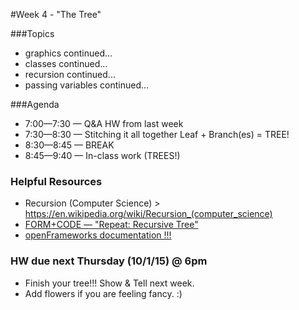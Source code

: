 #Week 4 - "The Tree"

###Topics

* graphics continued...
* classes continued...
* recursion continued...
* passing variables continued...

###Agenda

* 7:00—7:30 — Q&A HW from last week
* 7:30—8:30 — Stitching it all together Leaf + Branch(es) = TREE!
* 8:30—8:45 — BREAK
* 8:45—9:40 — In-class work (TREES!)


### Helpful Resources
* Recursion (Computer Science) > https://en.wikipedia.org/wiki/Recursion_(computer_science)
* [FORM+CODE — "Repeat: Recursive Tree"](http://formandcode.com/code-examples/repeat-recursive-tree)
* [openFrameworks documentation !!!](http://openframeworks.cc/documentation/)

### HW due next Thursday (10/1/15) @ 6pm

* Finish your tree!!! Show & Tell next week.
* Add flowers if you are feeling fancy. :)

